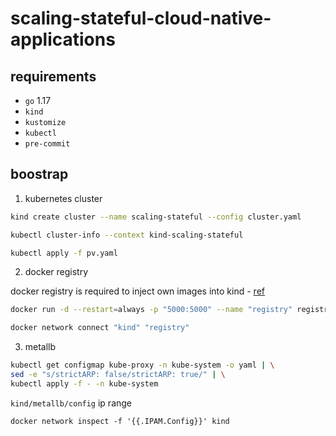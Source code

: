 # scaling-stateful-cloud-native-applications

## requirements

- `go` 1.17
- `kind`
- `kustomize`
- `kubectl`
- `pre-commit`

## boostrap

1. kubernetes cluster

```zsh
kind create cluster --name scaling-stateful --config cluster.yaml

kubectl cluster-info --context kind-scaling-stateful

kubectl apply -f pv.yaml
```

2. docker registry

docker registry is required to inject own images into kind - [ref](https://kind.sigs.k8s.io/docs/user/local-registry/)

```zsh
docker run -d --restart=always -p "5000:5000" --name "registry" registry:2

docker network connect "kind" "registry"
```

3. metallb

```zsh
kubectl get configmap kube-proxy -n kube-system -o yaml | \
sed -e "s/strictARP: false/strictARP: true/" | \
kubectl apply -f - -n kube-system
```

`kind/metallb/config` ip range
```
docker network inspect -f '{{.IPAM.Config}}' kind
```